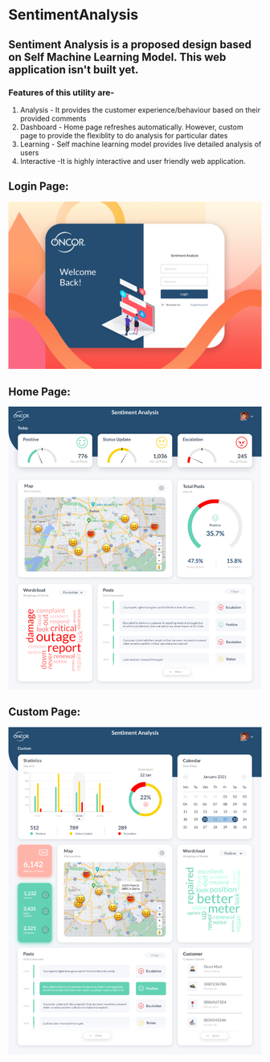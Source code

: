 # SentimentAnalysis
## Sentiment Analysis is a proposed design based on Self Machine Learning Model. This web application isn't built yet.

### Features of this utility are-
1. Analysis - It provides the customer experience/behaviour based on their provided comments
2. Dashboard - Home page refreshes automatically. However, custom page to provide the flexiblity to do analysis for particular dates
3. Learning - Self machine learning model provides live detailed analysis of users 
4. Interactive -It is highly interactive and user friendly web application.

## Login Page:
<p align="center">
  <img src="https://github.com/ntnnitinkr/projects/blob/master/sentimentAnalysis/Screenshots/Artboard%204.png" width="950" title="Login Page">
</p>

## Home Page:
<p align="center">
  <img src="https://github.com/ntnnitinkr/projects/blob/master/sentimentAnalysis/Screenshots/Artboard%202.png" width="950" title="Home Page">
</p>

## Custom Page:
<p align="center">
  <img src="https://github.com/ntnnitinkr/projects/blob/master/sentimentAnalysis/Screenshots/Artboard%203.png" width="950" title="Custom Page">
</p>
